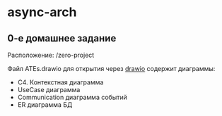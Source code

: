 # async-arch

## 0-е домашнее задание

Расположение: /zero-project

Файл ATEs.drawio для открытия через [drawio](https://app.diagrams.net/#)
содержит диаграммы:
* C4. Контекстная диаграмма
* UseCase диаграмма
* Communication диаграмма событий
* ER диаграмма БД